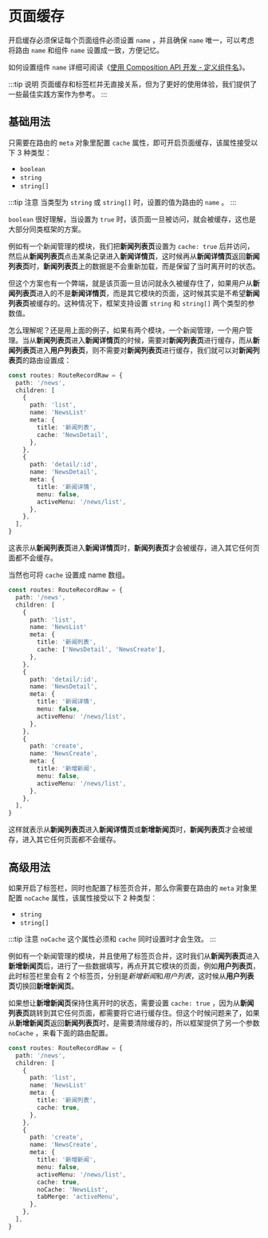 # 页面缓存

开启缓存必须保证每个页面组件必须设置 `name` ，并且确保 `name` 唯一，可以考虑将路由 `name` 和组件 `name` 设置成一致，方便记忆。

如何设置组件 `name` 详细可阅读《[使用 Composition API 开发 - 定义组件名](vue3-composition-api#定义组件名)》。

:::tip 说明
页面缓存和标签栏并无直接关系，但为了更好的使用体验，我们提供了一些最佳实践方案作为参考。
:::

## 基础用法

只需要在路由的 `meta` 对象里配置 `cache` 属性，即可开启页面缓存，该属性接受以下 3 种类型：

- `boolean`
- `string`
- `string[]`

:::tip 注意
当类型为 `string` 或 `string[]` 时，设置的值为路由的 `name` 。
:::

`boolean` 很好理解，当设置为 `true` 时，该页面一旦被访问，就会被缓存，这也是大部分同类框架的方案。

例如有一个新闻管理的模块，我们把**新闻列表页**设置为 `cache: true` 后并访问，然后从**新闻列表页**点击某条记录进入**新闻详情页**，这时候再从**新闻详情页**返回**新闻列表页**时，**新闻列表页**上的数据是不会重新加载，而是保留了当时离开时的状态。

但这个方案也有一个弊端，就是该页面一旦访问就永久被缓存住了，如果用户从**新闻列表页**进入的不是**新闻详情页**，而是其它模块的页面，这时候其实是不希望**新闻列表页**被缓存的。这种情况下，框架支持设置 `string` 和 `string[]` 两个类型的参数值。

怎么理解呢？还是用上面的例子，如果有两个模块，一个新闻管理，一个用户管理。当从**新闻列表页**进入**新闻详情页**的时候，需要对**新闻列表页**进行缓存，而从**新闻列表页**进入**用户列表页**，则不需要对**新闻列表页**进行缓存，我们就可以对**新闻列表页**的路由设置成：

```ts {9}
const routes: RouteRecordRaw = {
  path: '/news',
  children: [
    {
      path: 'list',
      name: 'NewsList'
      meta: {
        title: '新闻列表',
        cache: 'NewsDetail',
      },
    },
    {
      path: 'detail/:id',
      name: 'NewsDetail',
      meta: {
        title: '新闻详情',
        menu: false,
        activeMenu: '/news/list',
      },
    },
  ],
}
```

这表示从**新闻列表页**进入**新闻详情页**时，**新闻列表页**才会被缓存，进入其它任何页面都不会缓存。

当然也可将 `cache` 设置成 name 数组。

```ts {9}
const routes: RouteRecordRaw = {
  path: '/news',
  children: [
    {
      path: 'list',
      name: 'NewsList'
      meta: {
        title: '新闻列表',
        cache: ['NewsDetail', 'NewsCreate'],
      },
    },
    {
      path: 'detail/:id',
      name: 'NewsDetail',
      meta: {
        title: '新闻详情',
        menu: false,
        activeMenu: '/news/list',
      },
    },
    {
      path: 'create',
      name: 'NewsCreate',
      meta: {
        title: '新增新闻',
        menu: false,
        activeMenu: '/news/list',
      },
    },
  ],
}
```

这样就表示从**新闻列表页**进入**新闻详情页**或**新增新闻页**时，**新闻列表页**才会被缓存，进入其它任何页面都不会缓存。

## 高级用法 <Badge type="pro" text="专业版" />

如果开启了标签栏，同时也配置了标签页合并，那么你需要在路由的 `meta` 对象里配置 `noCache` 属性，该属性接受以下 2 种类型：

- `string`
- `string[]`

:::tip 注意
`noCache` 这个属性必须和 `cache` 同时设置时才会生效。
:::

例如有一个新闻管理的模块，并且使用了标签页合并，这时我们从**新闻列表页**进入**新增新闻页**后，进行了一些数据填写，再点开其它模块的页面，例如**用户列表页**，此时标签栏里会有 2 个标签页，分别是*新增新闻*和*用户列表*，这时候从**用户列表页**切换回**新增新闻页**。

如果想让**新增新闻页**保持住离开时的状态，需要设置 `cache: true` ，因为从**新闻列表页**跳转到其它任何页面，都需要将它进行缓存住。但这个时候问题来了，如果从**新增新闻页**返回**新闻列表页**时，是需要清除缓存的，所以框架提供了另一个参数 `noCache` ，来看下面的路由配置。

```ts {19-20}
const routes: RouteRecordRaw = {
  path: '/news',
  children: [
    {
      path: 'list',
      name: 'NewsList'
      meta: {
        title: '新闻列表',
        cache: true,
      },
    },
    {
      path: 'create',
      name: 'NewsCreate',
      meta: {
        title: '新增新闻',
        menu: false,
        activeMenu: '/news/list',
        cache: true,
        noCache: 'NewsList',
        tabMerge: 'activeMenu',
      },
    },
  ],
}
```